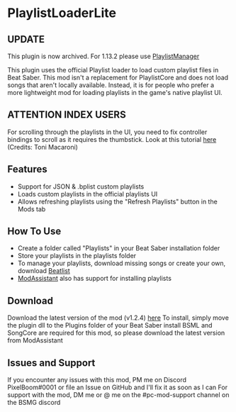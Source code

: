 # PlaylistLoaderLite

## UPDATE
This plugin is now archived. For 1.13.2 please use [PlaylistManager](https://github.com/rithik-b/PlaylistManager)

This plugin uses the official Playlist loader to load custom playlist files in Beat Saber.
This mod isn't a replacement for PlaylistCore and does not load songs that aren't locally available. Instead, it is for people who prefer a more lightweight mod for loading playlists in the game's native playlist UI.

## ATTENTION INDEX USERS
For scrolling through the playlists in the UI, you need to fix controller bindings to scroll as it requires the thumbstick. Look at this tutorial [here](https://www.youtube.com/watch?v=Bb4YKwmYvWk&feature=youtu.be) (Credits: Toni Macaroni)

## Features
- Support for JSON & .bplist custom playlists
- Loads custom playlists in the official playlists UI
- Allows refreshing playlists using the "Refresh Playlists" button in the Mods tab

## How To Use
- Create a folder called "Playlists" in your Beat Saber installation folder
- Store your playlists in the playlists folder
- To manage your playlists, download missing songs or create your own, download [Beatlist](https://github.com/Alaanor/beatlist/releases "Beatlist")
- [ModAssistant](https://github.com/Assistant/ModAssistant "ModAssistant") also has support for installing playlists

## Download
Download the latest version of the mod (v1.2.4) [here](https://github.com/rithik-b/PlaylistLoaderPlugin/releases/tag/1.2.4 "here")
To install, simply move the plugin dll to the Plugins folder of your Beat Saber install
BSML and SongCore are required for this mod, so please download the latest version from ModAssistant

## Issues and Support
If you encounter any issues with this mod, PM me on Discord PixelBoom#0001 or file an Issue on GitHub and I'll fix it as soon as I can
For support with the mod, DM me or @ me on the #pc-mod-support channel on the BSMG discord
